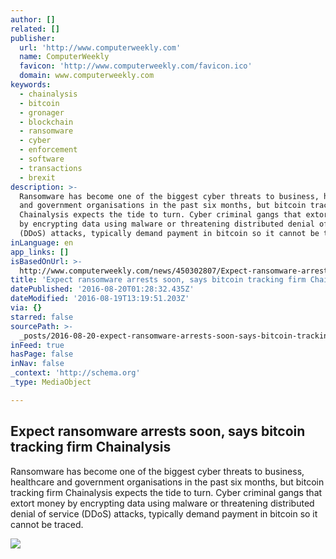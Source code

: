 ```yaml
---
author: []
related: []
publisher:
  url: 'http://www.computerweekly.com'
  name: ComputerWeekly
  favicon: 'http://www.computerweekly.com/favicon.ico'
  domain: www.computerweekly.com
keywords:
  - chainalysis
  - bitcoin
  - gronager
  - blockchain
  - ransomware
  - cyber
  - enforcement
  - software
  - transactions
  - brexit
description: >-
  Ransomware has become one of the biggest cyber threats to business, healthcare
  and government organisations in the past six months, but bitcoin tracking firm
  Chainalysis expects the tide to turn. Cyber criminal gangs that extort money
  by encrypting data using malware or threatening distributed denial of service
  (DDoS) attacks, typically demand payment in bitcoin so it cannot be traced.
inLanguage: en
app_links: []
isBasedOnUrl: >-
  http://www.computerweekly.com/news/450302807/Expect-ransomware-arrests-soon-says-bitcoin-tracking-firm-Chainalysis
title: 'Expect ransomware arrests soon, says bitcoin tracking firm Chainalysis'
datePublished: '2016-08-20T01:28:32.435Z'
dateModified: '2016-08-19T13:19:51.203Z'
via: {}
starred: false
sourcePath: >-
  _posts/2016-08-20-expect-ransomware-arrests-soon-says-bitcoin-tracking-firm-c.md
inFeed: true
hasPage: false
inNav: false
_context: 'http://schema.org'
_type: MediaObject

---
```

<article style=""><h1>Expect ransomware arrests soon, says bitcoin tracking firm Chainalysis</h1><p>Ransomware has become one of the biggest cyber threats to business, healthcare and government organisations in the past six months, but bitcoin tracking firm Chainalysis expects the tide to turn. Cyber criminal gangs that extort money by encrypting data using malware or threatening distributed denial of service (DDoS) attacks, typically demand payment in bitcoin so it cannot be traced.</p><img src="http://cdn.ttgtmedia.com/visuals/ComputerWeekly/Hero%20Images/Arrest-fotolia.jpg" /></article>